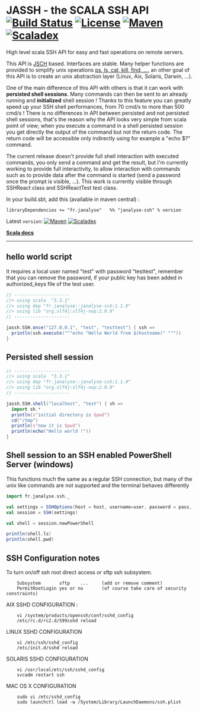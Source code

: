 # JASSH - the SCALA SSH API  [![Build Status][travisImg]][travisLink] [![License][licenseImg]][licenseLink] [![Maven][mavenImg]][mavenLink] [![Scaladex][scaladexImg]][scaladexLink]

High level scala SSH API for easy and fast operations on remote servers.

This API is [JSCH](http://www.jcraft.com/jsch/) based. Interfaces are stable. Many helper functions are provided to simplify unix operations [ps, ls, cat, kill, find, ...](http://www.janalyse.fr/scaladocs/janalyse-ssh/#fr.janalyse.ssh.ShellOperations), an other goal of this API is to create an unix abstraction layer (Linux, Aix, Solaris, Darwin, ...).

One of the main difference of this API with others is that it can work with **persisted shell sessions**. Many commands can then be sent
to an already running and **initialized** shell session ! Thanks to this feature you can greatly speed up your SSH shell performances,
from 70 cmd/s to more than 500 cmd/s ! There is no differences in API between persisted and not persisted shell sessions, that's the
reason why the API looks very simple from scala point of view; when you execute a command in a shell persisted session you get directly
the output of the command but not the return code. The return code will be accessible only indirectly using for example a "echo $?" command.

The current release doesn't provide full shell interaction with executed commands, you only send a command and get the result, but
I'm currently working to provide full interactivity, to allow interaction with commands such as to provide data after the command is
started (send a password once the prompt is visible, ...). This work is currently visible through SSHReact class and SSHReactTest
test class.  

In your build.sbt, add this (available in maven central) :
```
libraryDependencies += "fr.janalyse"   %% "janalyse-ssh" % version
```
Latest `version`: [![Maven][mavenImg]][mavenLink] [![Scaladex][scaladexImg]][scaladexLink]


[**Scala docs**](http://www.janalyse.fr/scaladocs/janalyse-ssh)


[mavenImg]: https://img.shields.io/maven-central/v/fr.janalyse/janalyse-ssh_3.svg
[mavenImg2]: https://maven-badges.herokuapp.com/maven-central/fr.janalyse/janalyse-ssh_3/badge.svg
[mavenLink]: https://search.maven.org/#search%7Cga%7C1%7Cfr.janalyse.janalyse-ssh

[scaladexImg]: https://index.scala-lang.org/dacr/jassh/janalyse-ssh/latest.svg
[scaladexLink]: https://index.scala-lang.org/dacr/jassh

[licenseImg]: https://img.shields.io/github/license/dacr/jassh.svg
[licenseImg2]: https://img.shields.io/:license-apache2-blue.svg
[licenseLink]: LICENSE

[codacyImg]: https://img.shields.io/codacy/a335d839f49646389d88d02c01e0d6f6.svg
[codacyImg2]: https://api.codacy.com/project/badge/grade/a335d839f49646389d88d02c01e0d6f6
[codacyLink]: https://www.codacy.com/app/dacr/jassh/dashboard

[codecovImg]: https://img.shields.io/codecov/c/github/dacr/jassh/master.svg
[codecovImg2]: https://codecov.io/github/dacr/jassh/coverage.svg?branch=master
[codecovLink]: http://codecov.io/github/dacr/jassh?branch=master

[travisImg]: https://img.shields.io/travis/dacr/jassh.svg
[travisImg2]: https://travis-ci.org/dacr/jassh.png?branch=master
[travisLink]:https://travis-ci.org/dacr/jassh


----

## hello world script

It requires a local user named "test" with password "testtest",
remember that you can remove the password, if your public key has
been added in authorized_keys file of the test user.

```scala
// ---------------------
//> using scala  "3.3.1"
//> using dep "fr.janalyse::janalyse-ssh:1.1.0"
//> using lib "org.slf4j:slf4j-nop:2.0.9"
// ---------------------

jassh.SSH.once("127.0.0.1", "test", "testtest") { ssh =>
  println(ssh.execute("""echo "Hello World from $(hostname)" """))
}
```

## Persisted shell session

```scala
// ---------------------
//> using scala  "3.3.1"
//> using dep "fr.janalyse::janalyse-ssh:1.1.0"
//> using lib "org.slf4j:slf4j-nop:2.0.9"
// ---------------------

jassh.SSH.shell("localhost", "test") { sh =>
  import sh.*
  println(s"initial directory is $pwd")
  cd("/tmp")
  println(s"now it is $pwd")
  println(echo("Hello world !"))
}
```

## Shell session to an SSH enabled  PowerShell Server (windows)
This functions much the same as a regular SSH connection, but many of the unix like commands are not supported and the terminal behaves differently
```scala
import fr.janalyse.ssh._

val settings = SSHOptions(host = host, username=user, password = pass, prompt = Some(prompt), timeout = timeout)
val session = SSH(settings)

val shell = session.newPowerShell

println(shell.ls)
println(shell.pwd)
```

## SSH Configuration notes

To turn on/off ssh root direct access or sftp ssh subsystem.
```
    Subsystem       sftp    ...     (add or remove comment)
    PermitRootLogin yes or no       (of course take care of security constraints)
```

AIX SSHD CONFIGURATION :
```
    vi /system/products/openssh/conf/sshd_config
    /etc/rc.d/rc2.d/S99sshd reload
```

LINUX SSHD CONFIGURATION
```
    vi /etc/ssh/sshd_config
    /etc/init.d/sshd reload
```

SOLARIS SSHD CONFIGURATION
```
    vi /usr/local/etc/ssh/sshd_config
    svcadm restart ssh
```

MAC OS X CONFIGURATION
```
    sudo vi /etc/sshd_config
    sudo launchctl load -w /System/Library/LaunchDaemons/ssh.plist
```

